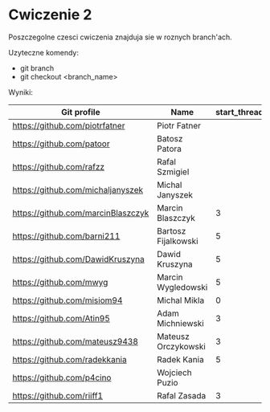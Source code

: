 # Cwiczenie 2

Poszczegolne czesci cwiczenia znajduja sie w roznych branch'ach.

Uzyteczne komendy:
 - git branch
 - git checkout <branch_name>
 
 Wyniki:

| Git profile 						| Name 					| start_thread | counter | procon | Attendance | Engagement |
| ----------- 						| ---- 					| ------------ | ------- | ------ | ---------- | ---------- |
| https://github.com/piotrfatner 	| Piotr Fatner 			|   |   |   | 2 |   |
| https://github.com/patoor 		| Batosz Patora  		|   |   |   | 2 |   |
| https://github.com/rafzz  		| Rafal Szmigiel 		|   |   |   | 2 |   |
| https://github.com/michaljanyszek | Michal Janyszek 		|   |   |   | 2 |   |
| https://github.com/marcinBlaszczyk | Marcin Blaszczyk 	| 3 | 3 |   | 2 |   |
| https://github.com/barni211 		| Bartosz Fijalkowski 	| 5 | 5 |   | 2 |   |
| https://github.com/DawidKruszyna 	| Dawid Kruszyna 		| 5 | 0 |   | 2 |   | 
| https://github.com/mwyg 			| Marcin Wygledowski 	| 5 | 0 |   | 2 |   |
| https://github.com/misiom94 		| Michal Mikla			| 0 | 0 |   | 2 |   |
| https://github.com/Atin95 		| Adam Michniewski 		| 3 | 5 |   | 2 |   |
| https://github.com/mateusz9438 	| Mateusz Orczykowski 	| 3 | 5 |   | 2 |   |
| https://github.com/radekkania 	| Radek Kania 			| 5 | 5 |   | 2 |   |
| https://github.com/p4cino			| Wojciech Puzio		|   |   |   | 2 |   |
| https://github.com/riiff1			| Rafal Zasada			| 3 | 5 |   | 2 |   |

